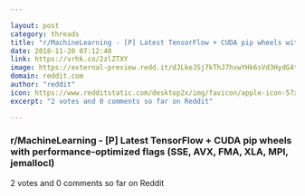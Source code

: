 ```yaml
---

layout: post
category: threads
title: "r/MachineLearning - [P] Latest TensorFlow + CUDA pip wheels with performance-optimized flags (SSE, AVX, FMA, XLA, MPI, jemallocI)"
date: 2018-11-20 07:12:40
link: https://vrhk.co/2zlZTXY
image: https://external-preview.redd.it/dJLkeJSj7kThJ7hvwYHk6sVd3HydG4tvM9g9EFfLTys.jpg?auto=webp&s=90f907f2e5d6d22f936a5063a240fe2bd156bd77
domain: reddit.com
author: "reddit"
icon: https://www.redditstatic.com/desktop2x/img/favicon/apple-icon-57x57.png
excerpt: "2 votes and 0 comments so far on Reddit"

---
```


### r/MachineLearning - [P] Latest TensorFlow + CUDA pip wheels with performance-optimized flags (SSE, AVX, FMA, XLA, MPI, jemallocI)

2 votes and 0 comments so far on Reddit